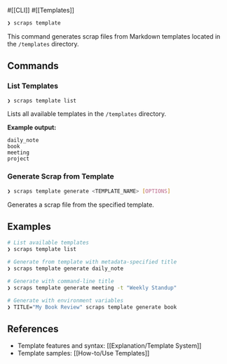 #[[CLI]] #[[Templates]]

```bash
❯ scraps template
```

This command generates scrap files from Markdown templates located in the `/templates` directory.

## Commands

### List Templates

```bash
❯ scraps template list
```

Lists all available templates in the `/templates` directory.

**Example output:**
```
daily_note
book
meeting
project
```

### Generate Scrap from Template

```bash
❯ scraps template generate <TEMPLATE_NAME> [OPTIONS]
```

Generates a scrap file from the specified template.

## Examples

```bash
# List available templates
❯ scraps template list

# Generate from template with metadata-specified title
❯ scraps template generate daily_note

# Generate with command-line title
❯ scraps template generate meeting -t "Weekly Standup"

# Generate with environment variables
❯ TITLE="My Book Review" scraps template generate book
```

## References

- Template features and syntax: [[Explanation/Template System]]
- Template samples: [[How-to/Use Templates]]